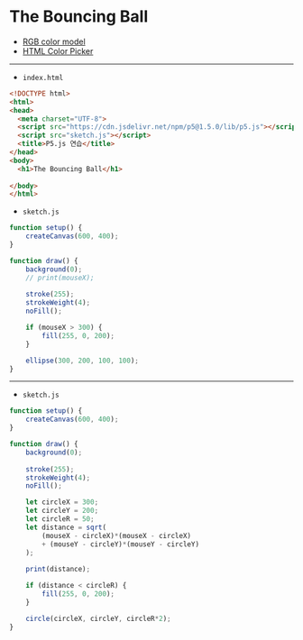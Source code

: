 # The Bouncing Ball

- [RGB color model](https://en.wikipedia.org/wiki/RGB_color_model)
- [HTML Color Picker](https://www.w3schools.com/colors/colors_picker.asp)

---

- `index.html`

```html
<!DOCTYPE html>
<html>
<head>
  <meta charset="UTF-8">
  <script src="https://cdn.jsdelivr.net/npm/p5@1.5.0/lib/p5.js"></script>
  <script src="sketch.js"></script>
  <title>P5.js 연습</title>
</head>
<body>
  <h1>The Bouncing Ball</h1>
  
</body>
</html>
```


- `sketch.js`

```javascript
function setup() {
    createCanvas(600, 400);
}

function draw() {
    background(0);
    // print(mouseX);
    
    stroke(255);
    strokeWeight(4);
    noFill();

    if (mouseX > 300) {
        fill(255, 0, 200); 
    }

    ellipse(300, 200, 100, 100);   
}
```

---

- `sketch.js`

```javascript
function setup() {
    createCanvas(600, 400);
}

function draw() {
    background(0);
        
    stroke(255);
    strokeWeight(4);
    noFill();

    let circleX = 300;
    let circleY = 200;
    let circleR = 50;
    let distance = sqrt(
        (mouseX - circleX)*(mouseX - circleX) 
        + (mouseY - circleY)*(mouseY - circleY)
    );
    
    print(distance);

    if (distance < circleR) {
        fill(255, 0, 200); 
    }

    circle(circleX, circleY, circleR*2);   
}
```



